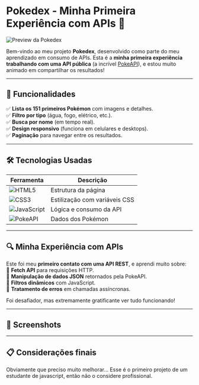 # **Pokedex - Minha Primeira Experiência com APIs** 🚀

![Preview da Pokedex](https://img.shields.io/badge/Status-Concluído-brightgreen)  

Bem-vindo ao meu projeto **Pokedex**, desenvolvido como parte do meu aprendizado em consumo de APIs. Esta é a **minha primeira experiência trabalhando com uma API pública** (a incrível [PokeAPI](https://pokeapi.co/)), e estou muito animado em compartilhar os resultados!  

---

## **📌 Funcionalidades**  
✅ **Lista os 151 primeiros Pokémon** com imagens e detalhes.  
✅ **Filtro por tipo** (água, fogo, elétrico, etc.).  
✅ **Busca por nome** (em tempo real).  
✅ **Design responsivo** (funciona em celulares e desktops).  
✅ **Paginação** para navegar entre os resultados.  

---

## **🛠 Tecnologias Usadas**  
| Ferramenta | Descrição |
|------------|-----------|
| ![HTML5](https://img.shields.io/badge/HTML5-E34F26?style=for-the-badge&logo=html5&logoColor=white) | Estrutura da página |
| ![CSS3](https://img.shields.io/badge/CSS3-1572B6?style=for-the-badge&logo=css3&logoColor=white) | Estilização com variáveis CSS |
| ![JavaScript](https://img.shields.io/badge/JavaScript-F7DF1E?style=for-the-badge&logo=javascript&logoColor=black) | Lógica e consumo da API |
| ![PokeAPI](https://img.shields.io/badge/PokeAPI-EF5350?style=for-the-badge&logo=Pokémon&logoColor=white) | Dados dos Pokémon |

---

## **🔍 Minha Experiência com APIs**  
Este foi meu **primeiro contato com uma API REST**, e aprendi muito sobre:  
🔹 **Fetch API** para requisições HTTP.  
🔹 **Manipulação de dados JSON** retornados pela PokeAPI.  
🔹 **Filtros dinâmicos** com JavaScript.  
🔹 **Tratamento de erros** em chamadas assíncronas.  

Foi desafiador, mas extremamente gratificante ver tudo funcionando!  

---

## **📸 Screenshots**  

---

## **📋 Considerações finais**  
Obviamente que preciso muito melhorar... 
Esse é o primeiro projeto de um estudante de javascript, então não o considere profissional.

